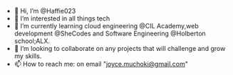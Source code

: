 - 👋 Hi, I’m @Haffie023
- 👀 I’m interested in all things tech
- 🌱 I’m currently learning cloud engineering @CIL Academy,web development @SheCodes and Software Engineering @Holberton school;ALX.
- 💞️ I’m looking to collaborate on any projects that will challenge and grow my skills.
- 📫 How to reach me: on email "joyce.muchoki@gmail.com"

<!---
Haffie023/Haffie023 is a ✨ special ✨ repository because its `README.md` (this file) appears on your GitHub profile.
You can click the Preview link to take a look at your changes.
--->
